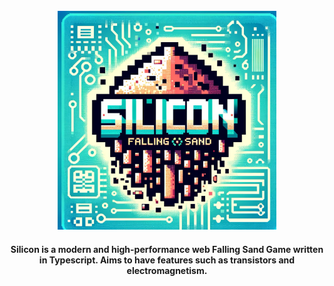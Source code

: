 <div align="center">

<br/>
<img src="assets/logo.webp" alt="logo" width="350"/>

<h4>
  Silicon is a modern and high-performance web Falling Sand Game written in Typescript. Aims to have features such as transistors and electromagnetism.
</h4>


<br/>

</div>
